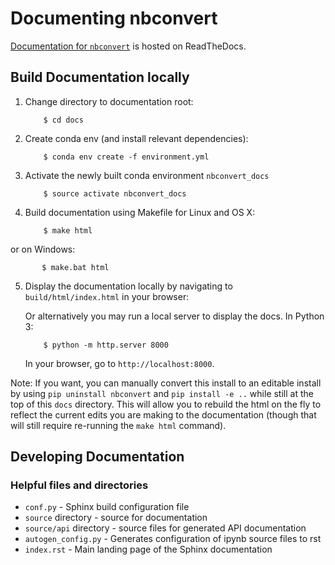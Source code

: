 # Documenting nbconvert

[Documentation for `nbconvert`](https://nbconvert.readthedocs.org/en/latest/)
is hosted on ReadTheDocs.

## Build Documentation locally

1. Change directory to documentation root:

           $ cd docs

2. Create conda env (and install relevant dependencies):

           $ conda env create -f environment.yml

3. Activate the newly built conda environment `nbconvert_docs`

           $ source activate nbconvert_docs

4. Build documentation using Makefile for Linux and OS X:

           $ make html

  or on Windows:

           $ make.bat html

5. Display the documentation locally by navigating to
   ``build/html/index.html`` in your browser:

   Or alternatively you may run a local server to display
   the docs. In Python 3:

           $ python -m http.server 8000

   In your browser, go to `http://localhost:8000`.

Note: If you want, you can manually convert this install to an editable install 
by using ``pip uninstall nbconvert`` and ``pip install -e ..`` while still at the
top of this ``docs`` directory. This will allow you to rebuild the html on the fly 
to reflect the current edits you are making to the documentation (though that will still require re-running the `make html` command). 

## Developing Documentation

### Helpful files and directories

* `conf.py` - Sphinx build configuration file
* `source` directory - source for documentation
* `source/api` directory - source files for generated API documentation
* `autogen_config.py` - Generates configuration of ipynb source files to rst
* `index.rst` - Main landing page of the Sphinx documentation

